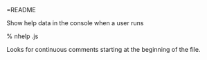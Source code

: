 =README

Show help data in the console when a user runs

% nhelp <scriptname>.js

Looks for continuous comments starting at the beginning of the file.
